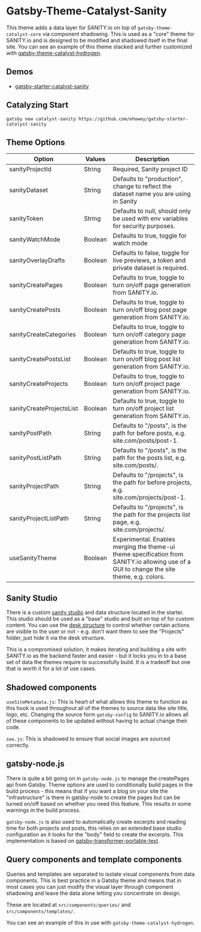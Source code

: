 # Gatsby-Theme-Catalyst-Sanity

This theme adds a data layer for SANITY.io on top of `gatsby-theme-catalyst-core` via component shadowing. This is used as a "core" theme for SANITY.io and is designed to be modified and shadowed itself in the final site. You can see an example of this theme stacked and further customized with [gatsby-theme-catalyst-hydrogen](/docs/gatsby-theme-catalyst-hydrogen).

## Demos

- [gatsby-starter-catalyst-sanity](https://gatsby-starter-catalyst-sanity.netlify.app/)

## Catalyzing Start

`gatsby new catalyst-sanity https://github.com/ehowey/gatsby-starter-catalyst-sanity`

## Theme Options

| Option                   | Values  | Description                                                                                                                                |
| ------------------------ | ------- | ------------------------------------------------------------------------------------------------------------------------------------------ |
| sanityProjectId          | String  | Required, Sanity project ID                                                                                                                |
| sanityDataset            | String  | Defaults to "production", change to reflect the dataset name you are using in Sanity                                                       |
| sanityToken              | String  | Defaults to null, should only be used with env variables for security purposes.                                                            |
| sanityWatchMode          | Boolean | Defaults to true, toggle for watch mode                                                                                                    |
| sanityOverlayDrafts      | Boolean | Defaults to false, toggle for live previews, a token and private dataset is required.                                                      |
| sanityCreatePages        | Boolean | Defaults to true, toggle to turn on/off page generation from SANITY.io.                                                                    |
| sanityCreatePosts        | Boolean | Defaults to true, toggle to turn on/off blog post page generation from SANITY.io.                                                          |
| sanityCreateCategories   | Boolean | Defaults to true, toggle to turn on/off category page generation from SANITY.io.                                                           |
| sanityCreatePostsList    | Boolean | Defaults to true, toggle to turn on/off blog post list generation from SANITY.io.                                                          |
| sanityCreateProjects     | Boolean | Defaults to true, toggle to turn on/off project page generation from SANITY.io.                                                            |
| sanityCreateProjectsList | Boolean | Defaults to true, toggle to turn on/off project list generation from SANITY.io.                                                            |
| sanityPostPath           | String  | Defaults to "/posts", is the path for before posts, e.g. site.com/posts/post-1.                                                            |
| sanityPostListPath       | String  | Defaults to "/posts", is the path for the posts list, e.g. site.com/posts/.                                                                |
| sanityProjectPath        | String  | Defaults to "/projects", is the path for before projects, e.g. site.com/projects/post-1.                                                   |
| sanityProjectListPath    | String  | Defaults to "/projects", is the path for the projects list page, e.g. site.com/projects/.                                                  |
| useSanityTheme           | Boolean | Experimental. Enables merging the theme-ui theme specification from SANITY.io allowing use of a GUI to change the site theme, e.g. colors. |

## Sanity Studio

There is a custom [sanity studio](https://www.sanity.io/docs/sanity-studio) and data structure located in the starter. This studio should be used as a "base" studio and built on top of for custom content. You can use the [desk structure](https://www.sanity.io/docs/structure-builder-introduction) to control whether certain actions are visible to the user or not - e.g. don't want them to see the "Projects" folder, just hide it via the desk structure.

This is a compromised solution, it makes iterating and building a site with SANITY.io as the backend faster and easier - but it locks you in to a base set of data the themes require to successfully build. It is a tradeoff but one that is worth it for a lot of use cases.

## Shadowed components

`useSiteMetadata.js`: This is heart of what allows this theme to function as this hook is used throughout all of the themes to source data like site title, logo, etc. Changing the source form `gatsby-config` to SANITY.io allows all of these components to be updated without having to actual change their code.

`seo.js`: This is shadowed to ensure that social images are sourced correctly.

## gatsby-node.js

There is quite a bit going on in `gatsby-node.js` to manage the createPages api from Gatsby. Theme options are used to conditionally build pages in the build process - this means that if you want a blog on your site the "infrastructure" is there in gatsby-node to create the pages but can be turned on/off based on whether you need this feature. This results in some warnings in the build process.

`gatsby-node.js` is also used to automatically create excerpts and reading time for both projects and posts, this relies on an extended base studio configuration as it looks for the "body" field to create the excerpts. This implementation is based on [gatsby-transformer-portable-text](https://www.gatsbyjs.org/packages/gatsby-transform-portable-text/).

## Query components and template components

Queries and templates are separated to isolate visual components from data components. This is best practice in a Gatsby theme and means that in most cases you can just modify the visual layer through component shadowing and leave the data alone letting you concentrate on design.

These are located at `src/components/queries/` and `src/components/templates/`.

You can see an example of this in use with `gatsby-theme-catalyst-hydrogen`.
